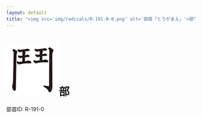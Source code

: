```yaml
---
layout: default
title: "<img src='img/radicals/R-191-0-0.png' alt='部首「とうがまえ」'>部"  # glyphをタイトルに使用
---
```


# <img src='img/radicals/R-191-0-0.png' alt='部首「とうがまえ」'>部
部首ID: R-191-0
